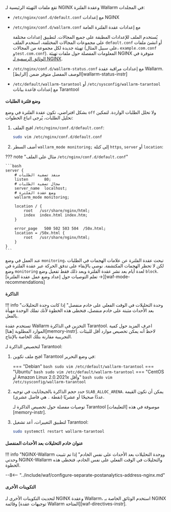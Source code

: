 تقع ملفات التهيئة الرئيسية لـ NGINX وعقدة الفلترة Wallarm في المجلدات:

* `/etc/nginx/conf.d/default.conf` مع إعدادات NGINX
* `/etc/nginx/conf.d/wallarm.conf` مع إعدادات عقدة الفلترة العامة

    يُستخدم الملف للإعدادات المطبقة على جميع المجالات. لتطبيق إعدادات مختلفة على مجموعات المجالات المختلفة، استخدم الملف `default.conf` أو انشئ ملفات تهيئة جديدة لكل مجموعة من المجالات (على سبيل المثال، `example.com.conf` و`test.com.conf`). المعلومات المفصلة حول ملفات تهيئة NGINX متوفرة في [الوثائق الرسمية لـ NGINX](https://nginx.org/en/docs/beginners_guide.html).
* `/etc/nginx/conf.d/wallarm-status.conf` مع إعدادات مراقبة عقدة Wallarm. الوصف المفصل متوفر ضمن [الرابط][wallarm-status-instr]
* `/etc/default/wallarm-tarantool` أو `/etc/sysconfig/wallarm-tarantool` مع إعدادات قاعدة بيانات Tarantool

#### وضع فلترة الطلبات

بشكل افتراضي، تكون عقدة الفلترة في وضع `off` ولا تحلل الطلبات الواردة. لتمكين تحليل الطلبات، يُرجى اتباع الخطوات:

1. افتح الملف `/etc/nginx/conf.d/default.conf`:

    ```bash
    sudo vim /etc/nginx/conf.d/default.conf
    ```
2. أضف السطر `wallarm_mode monitoring;` إلى كتلة `https`, `server` أو `location`:

??? note "مثال على الملف `/etc/nginx/conf.d/default.conf`"

    ```bash
    server {
        # منفذ تصفية الطلبات
        listen       80;
        # مجال تصفية الطلبات
        server_name  localhost;
        # وضع عقدة الفلترة
        wallarm_mode monitoring;

        location / {
            root   /usr/share/nginx/html;
            index  index.html index.htm;
        }

        error_page   500 502 503 504  /50x.html;
        location = /50x.html {
            root   /usr/share/nginx/html;
        }
    }
    ```

عند العمل في وضع `monitoring`، تبحث عقدة الفلترة عن علامات الهجمات في الطلبات لكن لا تحظر الهجمات المكتشفة. نوصي بالإبقاء على تدفق الحركة عبر عقدة الفلترة في وضع `monitoring` لعدة أيام بعد نشر عقدة الفلترة وبعد ذلك فقط تفعيل وضع `block`. [تعلم التوصيات حول إعداد وضع عمل عقدة الفلترة →][waf-mode-recommendations]

#### الذاكرة

!!! info "وحدة التحليلات في الوقت الفعلي على خادم منفصل"
    إذا كانت وحدة التحليلات بعد الأحداث مثبتة على خادم منفصل، فتخطى هذه الخطوة لأنك تملك الوحدة مهيأة بالفعل.

تستخدم عقدة Wallarm التخزين في الذاكرة Tarantool. اعرف المزيد حول كمية الموارد المطلوبة [هنا][memory-instr]. لاحظ أنه يمكن تخصيص موارد أقل للبيئات التجريبية مقارنة بتلك الخاصة بالإنتاج.

لتخصيص الذاكرة لـ Tarantool:

1. افتح ملف تكوين Tarantool في وضع التحرير:

    === "Debian"
        ``` bash
        sudo vim /etc/default/wallarm-tarantool
        ```
    === "Ubuntu"
        ``` bash
        sudo vim /etc/default/wallarm-tarantool
        ```
    === "CentOS أو Amazon Linux 2.0.2021x وأقل"
        ``` bash
        sudo vim /etc/sysconfig/wallarm-tarantool
        ```
2. حدد حجم الذاكرة بالجيجابايت في توجيه `SLAB_ALLOC_ARENA`. يمكن أن تكون القيمة عددًا صحيحًا أو عشريًا (نقطة `.` هي فاصل عشري).

    توصيات مفصلة حول تخصيص الذاكرة لـ Tarantool موصوفة في هذه [التعليمات][memory-instr]. 
3. لتطبيق التغييرات، أعد تشغيل Tarantool:

    ```bash
    sudo systemctl restart wallarm-tarantool
    ```

#### عنوان خادم التحليلات بعد الأحداث المنفصل

!!! info "NGINX-Wallarm ووحدة التحليلات بعد الأحداث على نفس الخادم"
    إذا تم تثبيت وحدتي NGINX-Wallarm والتحليلات في الوقت الفعلي على نفس الخادم، فتخطى هذه الخطوة.

--8<-- "../include/waf/configure-separate-postanalytics-address-nginx.md"

#### التكوينات الأخرى

لتحديث التكوينات الأخرى لـ NGINX وعقدة Wallarm، استخدم الوثائق الخاصة بـ NGINX وقائمة [توجيهات عقدة Wallarm المتاحة][waf-directives-instr].
